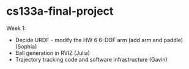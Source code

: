 # cs133a-final-project

Week 1:

- Decide URDF - modify the HW 6 6-DOF arm (add arm and paddle) (Sophia)
- Ball generation in RVIZ (Julia)
- Trajectory tracking code and software infrastructure (Gavin)
